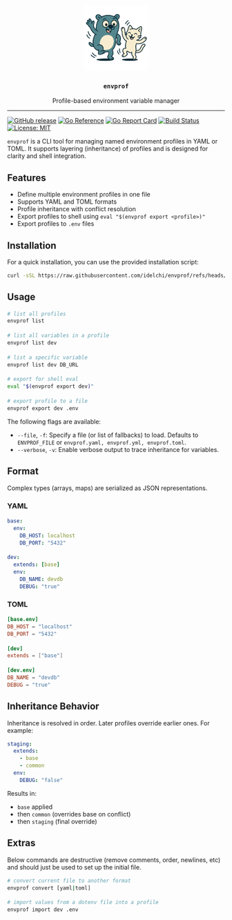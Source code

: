 <p align="center">
  <img alt="envprof logo" src="assets/envprof.png" height="150" />
  <h3 align="center"><code>envprof</code></h3>
  <p align="center">Profile-based environment variable manager</p>
</p>

---

[![GitHub release](https://img.shields.io/github/v/release/idelchi/envprof)](https://github.com/idelchi/envprof/releases)
[![Go Reference](https://pkg.go.dev/badge/github.com/idelchi/envprof.svg)](https://pkg.go.dev/github.com/idelchi/envprof)
[![Go Report Card](https://goreportcard.com/badge/github.com/idelchi/envprof)](https://goreportcard.com/report/github.com/idelchi/envprof)
[![Build Status](https://github.com/idelchi/envprof/actions/workflows/github-actions.yml/badge.svg)](https://github.com/idelchi/envprof/actions/workflows/github-actions.yml/badge.svg)
[![License: MIT](https://img.shields.io/badge/License-MIT-yellow.svg)](https://opensource.org/licenses/MIT)

`envprof` is a CLI tool for managing named environment profiles in YAML or TOML.
It supports layering (inheritance) of profiles and is designed for clarity and shell integration.

## Features

- Define multiple environment profiles in one file
- Supports YAML and TOML formats
- Profile inheritance with conflict resolution
- Export profiles to shell using `eval "$(envprof export <profile>)"`
- Export profiles to `.env` files

## Installation

For a quick installation, you can use the provided installation script:

```sh
curl -sSL https://raw.githubusercontent.com/idelchi/envprof/refs/heads/main/install.sh | sh -s -- -d ~/.local/bin
```

## Usage

```sh
# list all profiles
envprof list

# list all variables in a profile
envprof list dev

# list a specific variable
envprof list dev DB_URL

# export for shell eval
eval "$(envprof export dev)"

# export profile to a file
envprof export dev .env
```

The following flags are available:

- `--file`, `-f`: Specify a file (or list of fallbacks) to load.
  Defaults to `ENVPROF_FILE` or `envprof.yaml, envprof.yml, envprof.toml`.
- `--verbose`, `-v`: Enable verbose output to trace inheritance for variables.

## Format

Complex types (arrays, maps) are serialized as JSON representations.

### YAML

```yaml
base:
  env:
    DB_HOST: localhost
    DB_PORT: "5432"

dev:
  extends: [base]
  env:
    DB_NAME: devdb
    DEBUG: "true"
```

### TOML

```toml
[base.env]
DB_HOST = "localhost"
DB_PORT = "5432"

[dev]
extends = ["base"]

[dev.env]
DB_NAME = "devdb"
DEBUG = "true"
```

## Inheritance Behavior

Inheritance is resolved in order. Later profiles override earlier ones. For example:

```yaml
staging:
  extends:
    - base
    - common
  env:
    DEBUG: "false"
```

Results in:

- `base` applied
- then `common` (overrides base on conflict)
- then `staging` (final override)

## Extras

Below commands are destructive (remove comments, order, newlines, etc)
and should just be used to set up the initial file.

```sh
# convert current file to another format
envprof convert [yaml|toml]

# import values from a dotenv file into a profile
envprof import dev .env
```
